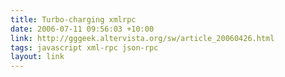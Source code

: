 ```yaml
---
title: Turbo-charging xmlrpc
date: 2006-07-11 09:56:03 +10:00
link: http://gggeek.altervista.org/sw/article_20060426.html
tags: javascript xml-rpc json-rpc
layout: link
---
```


